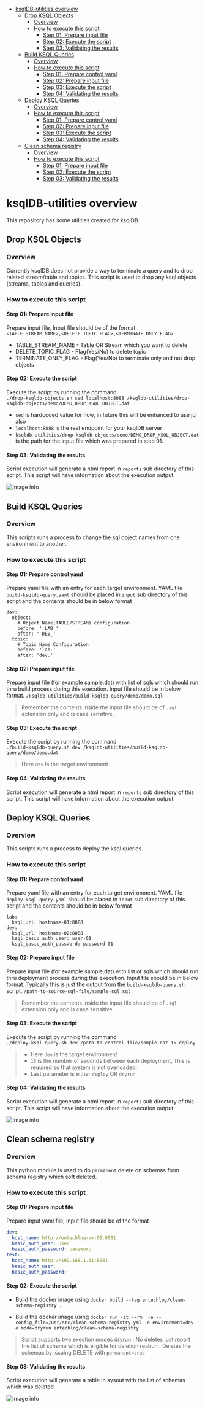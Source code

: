 - [ksqlDB-utilities overview](#ksqldb-utilities-overview)
  - [Drop KSQL Objects](#drop-ksql-objects)
    - [Overview](#overview)
    - [How to execute this script](#how-to-execute-this-script)
      - [Step 01: Prepare input file](#step-01-prepare-input-file)
      - [Step 02: Execute the script](#step-02-execute-the-script)
      - [Step 03: Validating the results](#step-03-validating-the-results)
  - [Build KSQL Queries](#build-ksql-queries)
    - [Overview](#overview-1)
    - [How to execute this script](#how-to-execute-this-script-1)
      - [Step 01: Prepare control yaml](#step-01-prepare-control-yaml)
      - [Step 02: Prepare input file](#step-02-prepare-input-file)
      - [Step 03: Execute the script](#step-03-execute-the-script)
      - [Step 04: Validating the results](#step-04-validating-the-results)
  - [Deploy KSQL Queries](#deploy-ksql-queries)
    - [Overview](#overview-2)
    - [How to execute this script](#how-to-execute-this-script-2)
      - [Step 01: Prepare control yaml](#step-01-prepare-control-yaml-1)
      - [Step 02: Prepare input file](#step-02-prepare-input-file-1)
      - [Step 03: Execute the script](#step-03-execute-the-script-1)
      - [Step 04: Validating the results](#step-04-validating-the-results-1)
  - [Clean schema registry](#clean-schema-registry)
    - [Overview](#overview-3)
    - [How to execute this script](#how-to-execute-this-script-3)
      - [Step 01: Prepare input file](#step-01-prepare-input-file-1)
      - [Step 02: Execute the script](#step-02-execute-the-script-1)
      - [Step 03: Validating the results](#step-03-validating-the-results-1)

# ksqlDB-utilities overview
This repository has some utilities created for ksqlDB.

## Drop KSQL Objects
  
### Overview
Currently ksqlDB does not provide a way to terminate a query and to drop related stream/table and topics. This script is used to drop any ksql objects (streams, tables and queries).

### How to execute this script

#### Step 01: Prepare input file
Prepare input file, Input file should be of the format  
`<TABLE_STREAM_NAME>,<DELETE_TOPIC_FLAG>,<TERMINATE_ONLY_FLAG>`
  - TABLE_STREAM_NAME - Table OR Stream which you want to delete
  - DELETE_TOPIC_FLAG - Flag(Yes/No) to delete topic
  - TERMINATE_ONLY_FLAG - Flag(Yes/No) to terminate only and not drop objects

#### Step 02: Execute the script
Execute the script by running the command  
`./drop-ksqldb-objects.sh sed localhost:8088 /ksqldb-utilities/drop-ksqldb-objects/demo/DEMO_DROP_KSQL_OBJECT.dat`

 - `sed` is hardcoded value for now, in future this will be enhanced to use jq also
 - `localhost:8088` is the rest endpoint for your ksqlDB server
 - `ksqldb-utilities/drop-ksqldb-objects/demo/DEMO_DROP_KSQL_OBJECT.dat` is the path for the input file which was prepared in step 01.

#### Step 03: Validating the results
Script execution will generate a html report in `reports` sub directory of this script. This script will have information about the execution output.

![image info](./drop-ksqldb-objects/demo/drop-ksqldb-objects.jpg)

## Build KSQL Queries
  
### Overview
This scripts runs a process to change the sql object names from one environment to another.

### How to execute this script

#### Step 01: Prepare control yaml
Prepare yaml file with an entry for each target environment. YAML file `build-ksqldb-query.yaml` should be placed in `input` sub directory of this script  and the contents should be in below format
```
dev:
  object:
    # Object Name(TABLE/STREAM) configuration
    before: ' LAB_'
    after: ' DEV_'
  topic:
    # Topic Name Configuration
    before: 'lab.'
    after: 'dev.'
```

#### Step 02: Prepare input file
Prepare input file (for example sample.dat) with list of sqls which should run thru build process during this execution. Input file should be in below format.
`/ksqldb-utilities/build-ksqldb-query/demo/demo.sql`

> Remember the contents inside the input file should be of `.sql` extension only and is case sensitive.

#### Step 03: Execute the script
Execute the script by running the command  
`./build-ksqldb-query.sh dev /ksqldb-utilities/build-ksqldb-query/demo/demo.dat`

> Here `dev` is the target environment

#### Step 04: Validating the results
Script execution will generate a html report in `reports` sub directory of this script. This script will have information about the execution output.

## Deploy KSQL Queries
  
### Overview
This scripts runs a process to deploy the ksql queries.

### How to execute this script

#### Step 01: Prepare control yaml
Prepare yaml file with an entry for each target environment. YAML file `deploy-ksql-query.yaml` should be placed in `input` sub directory of this script  and the contents should be in below format
```
lab:
  ksql_url: hostname-01:8088
dev:
  ksql_url: hostname-02:8088
  ksql_basic_auth_user: user-01
  ksql_basic_auth_password: password-01
```

#### Step 02: Prepare input file
Prepare input file (for example sample.dat) with list of sqls which should run thru deployment process during this execution. Input file should be in below format. Typically this is just the output from the `build-ksqldb-query.sh` script.
`/path-to-source-sql-file/sample-sql.sql`

> Remember the contents inside the input file should be of `.sql` extension only and is case sensitive.

#### Step 03: Execute the script
Execute the script by running the command  
`./deploy-ksql-query.sh dev /path-to-control-file/sample.dat 15 deploy`

> - Here `dev` is the target environment  
> - `15` is the number of seconds between each deployment, This is required so that system is not overloaded.
> - Last parameter is either `deploy` OR `dryrun`

#### Step 04: Validating the results
Script execution will generate a html report in `reports` sub directory of this script. This script will have information about the execution output.

![image info](./build-ksqldb-query/demo/deploy-ksql-query.jpg)

## Clean schema registry
  
### Overview
This python module is used to do `permanent` delete on schemas from schema registry which soft deleted.

### How to execute this script

#### Step 01: Prepare input file
Prepare input yaml file, Input file should be of the format  
```yaml
dev:
  host_name: http://entechlog-vm-01:8081
  basic_auth_user: user
  basic_auth_password: password
test:
  host_name: http://192.168.1.11:8081
  basic_auth_user: 
  basic_auth_password: 
```

#### Step 02: Execute the script
- Build the docker image using 
`docker build --tag entechlog/clean-schema-registry .`

- Build the docker image using
`docker run -it --rm  -e --config_file=/usr/src/clean-schema-registry.yml -e environment=dev -e mode=dryrun entechlog/clean-schema-registry`

> Script supports two exection modes
> dryrun  : No deletes just report the list of schema which is eligible for deletion
> realrun : Deletes the schemas by issuing DELETE with `permanent=true`

#### Step 03: Validating the results
Script execution will generate a table in sysout with the list of schemas which was deleted

![image info](./clean-schema-registry/demo/tabulate-report.jpg)